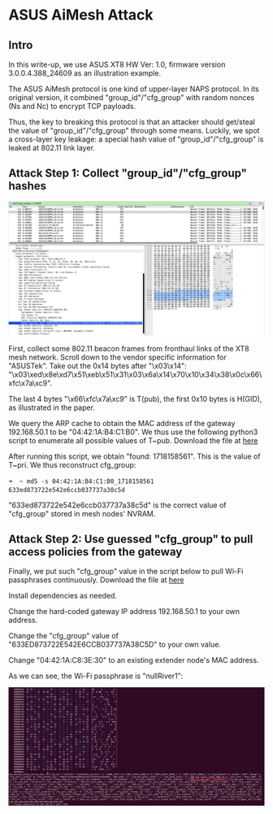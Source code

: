 # ASUS AiMesh Attack
## Intro
In this write-up, we use ASUS XT8 HW Ver: 1.0, firmware version 3.0.0.4.388_24609 as an illustration example. 

The ASUS AiMesh protocol is one kind of upper-layer NAPS protocol. In its original version, it combined "group_id"/"cfg_group" with random nonces (Ns and Nc) to encrypt TCP payloads.

Thus, the key to breaking this protocol is that an attacker should get/steal the value of "group_id"/"cfg_group" through some means. Luckily, we spot a cross-layer key leakage: a special hash value of "group_id"/"cfg_group" is leaked at 802.11 link layer. 

## Attack Step 1: Collect "group_id"/"cfg_group" hashes

![](./cfg_group_leak.png)

First, collect some 802.11 beacon frames from fronthaul links of the XT8 mesh network. Scroll down to the vendor specific information for "ASUSTek". Take out the 0x14 bytes after "\x03\x14": "\x03\xed\x8e\xd7\x51\xeb\x51\x31\x03\x6a\x14\x70\x10\x34\x38\x0c\x66\xfc\x7a\xc9".

The last 4 bytes "\x66\xfc\x7a\xc9" is T(pub), the first 0x10 bytes is H(GID), as illustrated in the paper. 

We query the ARP cache to obtain the MAC address of the gateway 192.168.50.1 to be "04:42:1A:B4:C1:B0". We thus use the following python3 script to enumerate all possible values of T~pub. Download the file at [here](./compute_Tpri.py)

After running this script, we obtain "found: 1718158561". This is the value of T~pri. We thus reconstruct cfg_group:

`➜  ~ md5 -s 04:42:1A:B4:C1:B0_1718158561
633ed873722e542e6ccb037737a38c5d`

"633ed873722e542e6ccb037737a38c5d" is the correct value of "cfg_group" stored in mesh nodes' NVRAM.  

## Attack Step 2: Use guessed "cfg_group" to pull access policies from the gateway
Finally, we put such "cfg_group" value in the script below to pull Wi-Fi passphrases continuously. Download the file at [here](./asus_pull_wifi_passphrase.py)

Install dependencies as needed. 

Change the hard-coded gateway IP address 192.168.50.1 to your own address. 

Change the "cfg_group" value of "633ED873722E542E6CCB037737A38C5D" to your own value. 

Change "04:42:1A:C8:3E:30" to an existing extender node's MAC address. 

As we can see, the Wi-Fi passphrase is "nullRiver1":

![](./asus_pull_passphrase_result.png)

